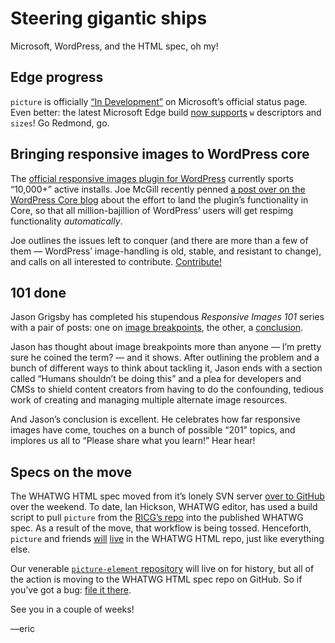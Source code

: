 # Steering gigantic ships
Microsoft, WordPress, and the HTML spec, oh my!

## Edge progress

`picture` is officially [“In Development”][in-dev] on Microsoft’s official status page. Even better: the latest Microsoft Edge build [now supports][sup] `w` descriptors and `sizes`! Go Redmond, go.

[in-dev]: https://dev.modern.ie/platform/status/pictureelement/?filter=f3f0000bf&search=picture
[sup]: http://www.winbeta.org/news/heres-whats-new-in-microsoft-edge-on-windows-10-build-10532

## Bringing responsive images to WordPress core

The [official responsive images plugin for WordPress][wp-ricg] currently sports “10,000+” active installs. Joe McGill recently penned [a post over on the WordPress Core blog][joe-post] about the effort to land the plugin’s functionality in Core, so that all million-bajillion of WordPress’ users will get respimg functionality *automatically*.

Joe outlines the issues left to conquer (and there are more than a few of them — WordPress’ image-handling is old, stable, and resistant to change), and calls on all interested to contribute. [Contribute!][joe-post]

[wp-ricg]: https://wordpress.org/plugins/ricg-responsive-images/
[joe-post]: https://make.wordpress.org/core/2015/08/25/responsive-image-support-update/

## 101 done

Jason Grigsby has completed his stupendous <cite>Responsive Images 101</cite> series with a pair of posts: one on [image breakpoints][ibreak], the other, a [conclusion][concl].

Jason has thought about image breakpoints more than anyone — I’m pretty sure he coined the term? — and it shows. After outlining the problem and a bunch of different ways to think about tackling it, Jason ends with a section called “Humans shouldn’t be doing this” and a plea for developers and CMSs to shield content creators from having to do the confounding, tedious work of creating and managing multiple alternate image resources.

And Jason’s conclusion is excellent. He celebrates how far responsive images have come, touches on a bunch of possible “201” topics, and implores us all to “Please share what you learn!” Hear hear!

[ibreak]: http://blog.cloudfour.com/responsive-images-101-part-9-image-breakpoints/
[concl]: http://blog.cloudfour.com/responsive-images-part-10-conclusion/

## Specs on the move

The WHATWG HTML spec moved from it’s lonely SVN server [over to GitHub][html-gh] over the weekend. To date, Ian Hickson, WHATWG editor, has used a build script to pull `picture` from the [RICG’s repo][picture-gh] into the published WHATWG spec. As a result of the move, that workflow is being tossed. Henceforth, `picture` and friends [will][picture-direct-issue] [live][picture-direct-commit] in the WHATWG HTML repo, just like everything else.

Our venerable [`picture-element` repository][picture-gh] will live on for history, but all of the action is moving to the WHATWG HTML spec repo on GitHub. So if you’ve got a bug: [file it there][html-issues].

[html-gh]: https://github.com/whatwg/html
[picture-gh]: https://github.com/ResponsiveImagesCG/picture-element
[picture-direct-issue]: https://github.com/whatwg/html/issues/52
[picture-direct-commit]: https://github.com/whatwg/html/commit/d9cff6e9a6fb2928ef5d3f3d8df4e4dd18fb9b4c
[html-issues]: https://github.com/whatwg/html/issues

See you in a couple of weeks!

—eric


